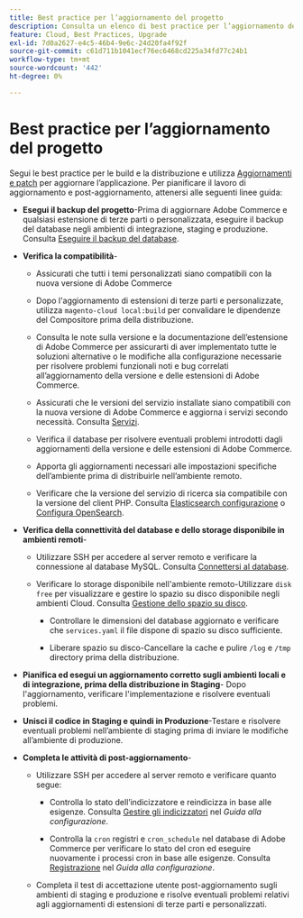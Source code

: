 ```yaml
---
title: Best practice per l’aggiornamento del progetto
description: Consulta un elenco di best practice per l’aggiornamento dei file di progetto.
feature: Cloud, Best Practices, Upgrade
exl-id: 7d0a2627-e4c5-46b4-9e6c-24d20fa4f92f
source-git-commit: c61d711b1041ecf76ec6468cd225a34fd77c24b1
workflow-type: tm+mt
source-wordcount: '442'
ht-degree: 0%

---
```


# Best practice per l’aggiornamento del progetto

Segui le best practice per le build e la distribuzione e utilizza [Aggiornamenti e patch](../development/commerce-version.md) per aggiornare l’applicazione. Per pianificare il lavoro di aggiornamento e post-aggiornamento, attenersi alle seguenti linee guida:

- **Esegui il backup del progetto**-Prima di aggiornare Adobe Commerce e qualsiasi estensione di terze parti o personalizzata, eseguire il backup del database negli ambienti di integrazione, staging e produzione. Consulta [Eseguire il backup del database](../development/commerce-version.md#project-backup).

- **Verifica la compatibilità**-

   - Assicurati che tutti i temi personalizzati siano compatibili con la nuova versione di Adobe Commerce

   - Dopo l&#39;aggiornamento di estensioni di terze parti e personalizzate, utilizza `magento-cloud local:build` per convalidare le dipendenze del Compositore prima della distribuzione.

   - Consulta le note sulla versione e la documentazione dell’estensione di Adobe Commerce per assicurarti di aver implementato tutte le soluzioni alternative o le modifiche alla configurazione necessarie per risolvere problemi funzionali noti e bug correlati all’aggiornamento della versione e delle estensioni di Adobe Commerce.

   - Assicurati che le versioni del servizio installate siano compatibili con la nuova versione di Adobe Commerce e aggiorna i servizi secondo necessità. Consulta [Servizi](../services/services-yaml.md).

   - Verifica il database per risolvere eventuali problemi introdotti dagli aggiornamenti della versione e delle estensioni di Adobe Commerce.

   - Apporta gli aggiornamenti necessari alle impostazioni specifiche dell’ambiente prima di distribuirle nell’ambiente remoto.

   - Verificare che la versione del servizio di ricerca sia compatibile con la versione del client PHP. Consulta [Elasticsearch configurazione](../services/elasticsearch.md) o [Configura OpenSearch](../services/opensearch.md).

- **Verifica della connettività del database e dello storage disponibile in ambienti remoti**-

   - Utilizzare SSH per accedere al server remoto e verificare la connessione al database MySQL. Consulta [Connettersi al database](../services/mysql.md#connect-to-the-database).

   - Verificare lo storage disponibile nell&#39;ambiente remoto-Utilizzare `disk free` per visualizzare e gestire lo spazio su disco disponibile negli ambienti Cloud. Consulta [Gestione dello spazio su disco](../storage/manage-disk-space.md).

      - Controllare le dimensioni del database aggiornato e verificare che `services.yaml` il file dispone di spazio su disco sufficiente.

      - Liberare spazio su disco-Cancellare la cache e pulire `/log` e `/tmp` directory prima della distribuzione.

- **Pianifica ed esegui un aggiornamento corretto sugli ambienti locali e di integrazione, prima della distribuzione in Staging**- Dopo l&#39;aggiornamento, verificare l&#39;implementazione e risolvere eventuali problemi.

- **Unisci il codice in Staging e quindi in Produzione**-Testare e risolvere eventuali problemi nell’ambiente di staging prima di inviare le modifiche all’ambiente di produzione.

- **Completa le attività di post-aggiornamento**-

   - Utilizzare SSH per accedere al server remoto e verificare quanto segue:

      - Controlla lo stato dell’indicizzatore e reindicizza in base alle esigenze. Consulta [Gestire gli indicizzatori](https://experienceleague.adobe.com/docs/commerce-operations/configuration-guide/cli/manage-indexers.html) nel _Guida alla configurazione_.

      - Controlla la `cron` registri e `cron_schedule` nel database di Adobe Commerce per verificare lo stato del cron ed eseguire nuovamente i processi cron in base alle esigenze.
Consulta [Registrazione](https://experienceleague.adobe.com/docs/commerce-operations/configuration-guide/cli/configure-cron-jobs.html#logging) nel _Guida alla configurazione_.

   - Completa il test di accettazione utente post-aggiornamento sugli ambienti di staging e produzione e risolve eventuali problemi relativi agli aggiornamenti di estensioni di terze parti e personalizzati.
